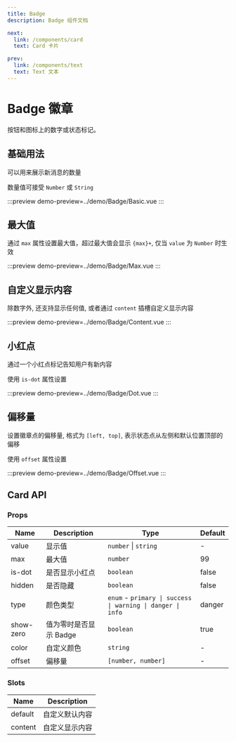 ```yaml
---
title: Badge
description: Badge 组件文档

next:
  link: /components/card
  text: Card 卡片

prev:
  link: /components/text
  text: Text 文本
---
```


# Badge 徽章

按钮和图标上的数字或状态标记。

## 基础用法

可以用来展示新消息的数量

数量值可接受 `Number` 或 `String`

:::preview
demo-preview=../demo/Badge/Basic.vue
:::

## 最大值

通过 `max` 属性设置最大值，超过最大值会显示 `{max}+`, 仅当 `value`  为 `Number` 时生效

:::preview
demo-preview=../demo/Badge/Max.vue
:::

## 自定义显示内容

除数字外, 还支持显示任何值, 或者通过 `content` 插槽自定义显示内容

:::preview
demo-preview=../demo/Badge/Content.vue
:::

## 小红点

通过一个小红点标记告知用户有新内容

使用 `is-dot` 属性设置

:::preview
demo-preview=../demo/Badge/Dot.vue
:::

## 偏移量

设置徽章点的偏移量, 格式为 `[left, top]`, 表示状态点从左侧和默认位置顶部的偏移

使用 `offset` 属性设置

:::preview
demo-preview=../demo/Badge/Offset.vue
:::

## Card API

### Props

| Name     | Description          | Type                                                             | Default |
| -------- | -------------------- | ---------------------------------------------------------------- | ------- |
| value    | 显示值               | `number` \| `string`                                             | -       |
| max      | 最大值               | `number`                                                         | 99       |
| is-dot   | 是否显示小红点       | `boolean`                                                        | false   |
| hidden   | 是否隐藏            | `boolean`                                                        | false   |
| type     | 颜色类型            | `enum` - `primary \| success \| warning \| danger \| info` | danger |
| show-zero | 值为零时是否显示 Badge          | `boolean`                                            | true   |
| color    | 自定义颜色          | `string`                                                         | -       |
| offset   | 偏移量              | `[number, number]`                                                | -  |


### Slots

| Name    | Description        |
| ------- | ------------------ |
| default | 自定义默认内容       |
| content | 自定义显示内容       |

